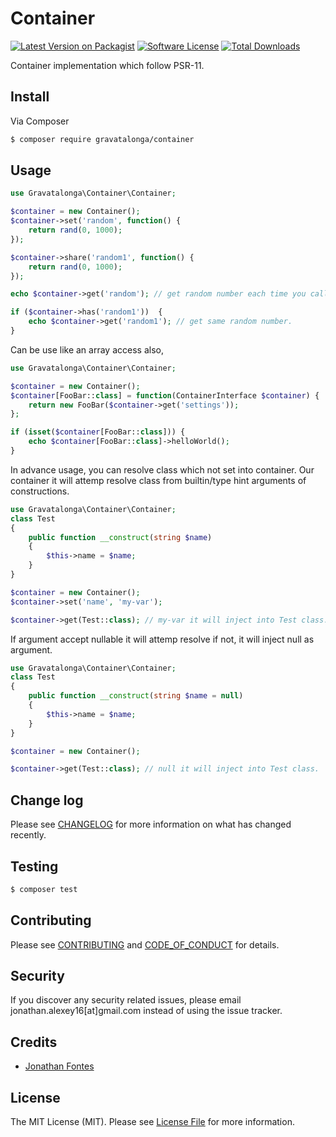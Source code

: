 # Container

[![Latest Version on Packagist][ico-version]][link-packagist]
[![Software License][ico-license]](LICENSE.md)
[![Total Downloads][ico-downloads]][link-downloads]

Container implementation which follow PSR-11.

## Install

Via Composer

``` bash
$ composer require gravatalonga/container
```

## Usage

```php
use Gravatalonga\Container\Container;

$container = new Container();
$container->set('random', function() {
    return rand(0, 1000);
});

$container->share('random1', function() {
    return rand(0, 1000);
});

echo $container->get('random'); // get random number each time you call this.

if ($container->has('random1'))  {
    echo $container->get('random1'); // get same random number.  
}
```

Can be use like an array access also,  

```php
use Gravatalonga\Container\Container;

$container = new Container();  
$container[FooBar::class] = function(ContainerInterface $container) {
    return new FooBar($container->get('settings'));
};

if (isset($container[FooBar::class])) {
    echo $container[FooBar::class]->helloWorld();
}
```  

In advance usage, you can resolve class which not set into container. Our container it will attemp resolve class from builtin/type hint arguments of constructions.  

```php
use Gravatalonga\Container\Container;
class Test
{
    public function __construct(string $name)
    {
        $this->name = $name;
    }
}

$container = new Container(); 
$container->set('name', 'my-var');

$container->get(Test::class); // my-var it will inject into Test class.  
```  

If argument accept nullable it will attemp resolve if not, it will inject null as argument.  

```php
use Gravatalonga\Container\Container;
class Test
{
    public function __construct(string $name = null)
    {
        $this->name = $name;
    }
}

$container = new Container(); 

$container->get(Test::class); // null it will inject into Test class.  
```  

## Change log

Please see [CHANGELOG](CHANGELOG.md) for more information on what has changed recently.

## Testing

``` bash
$ composer test
```

## Contributing

Please see [CONTRIBUTING](CONTRIBUTING.md) and [CODE_OF_CONDUCT](CODE_OF_CONDUCT.md) for details.

## Security

If you discover any security related issues, please email jonathan.alexey16[at]gmail.com instead of using the issue tracker.

## Credits

- [Jonathan Fontes][link-author]

## License

The MIT License (MIT). Please see [License File](LICENSE.md) for more information.

[ico-version]: https://img.shields.io/packagist/v/gravatalonga/container.svg?style=flat-square
[ico-license]: https://img.shields.io/badge/license-MIT-brightgreen.svg?style=flat-square
[ico-downloads]: https://img.shields.io/packagist/dt/gravatalonga/container.svg?style=flat-square

[link-packagist]: https://packagist.org/packages/gravatalonga/container
[link-downloads]: https://packagist.org/packages/gravatalonga/container
[link-author]: https://github.com/gravatalonga
[link-contributors]: ../../contributors
